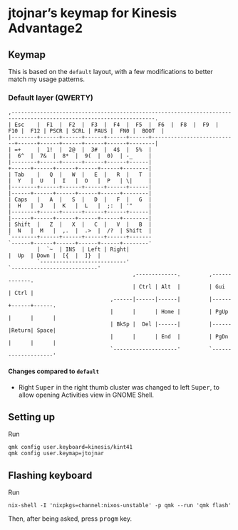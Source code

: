 # jtojnar’s keymap for Kinesis Advantage2

## Keymap

This is based on the `default` layout, with a few modifications to better match my usage patterns.

### Default layer (QWERTY)

```
,-------------------------------------------------------------------------------------------------------------------.
| Esc    |  F1  |  F2  |  F3  |  F4  |  F5  |  F6  |  F8  |  F9  |  F10 |  F12 | PSCR | SCRL | PAUS |  FN0 |  BOOT  |
|--------+------+------+------+------+------+---------------------------+------+------+------+------+------+--------|
| =+     |  1!  |  2@  |  3#  |  4$  |  5%  |                           |  6^  |  7&  |  8*  |  9(  |  0)  | -_     |
|--------+------+------+------+------+------|                           +------+------+------+------+------+--------|
| Tab    |   Q  |   W  |   E  |   R  |   T  |                           |  Y   |  U   |  I   |  O   |  P   | \|     |
|--------+------+------+------+------+------|                           |------+------+------+------+------+--------|
| Caps   |   A  |   S  |   D  |   F  |   G  |                           |  H   |  J   |  K   |  L   |  ;:  | '"     |
|--------+------+------+------+------+------|                           |------+------+------+------+------+--------|
| Shift  |   Z  |   X  |   C  |   V  |   B  |                           |  N   |  M   |  ,.  |  .>  |  /?  | Shift  |
`--------+------+------+------+------+-------                           `------+------+------+------+------+--------'
         |  `~  | INS  | Left | Right|                                         |  Up  | Down |  [{  |  ]}  |
         `---------------------------'                                         `---------------------------'
                                       ,-------------.         ,-------------.
                                       | Ctrl | Alt  |         | Gui  | Ctrl |
                                ,------|------|------|         |------+------+------.
                                |      |      | Home |         | PgUp |      |      |
                                | BkSp |  Del |------|         |------|Return| Space|
                                |      |      | End  |         | PgDn |      |      |
                                `--------------------'         `--------------------'
```

#### Changes compared to `default`

- Right <kbd>Super</kbd> in the right thumb cluster was changed to left <kbd>Super</kbd>, to allow opening Activities view in GNOME Shell.

## Setting up

Run

```
qmk config user.keyboard=kinesis/kint41
qmk config user.keymap=jtojnar
```

## Flashing keyboard

Run

```
nix-shell -I 'nixpkgs=channel:nixos-unstable' -p qmk --run 'qmk flash'
```

Then, after being asked, press <kbd>progm</kbd> key.
